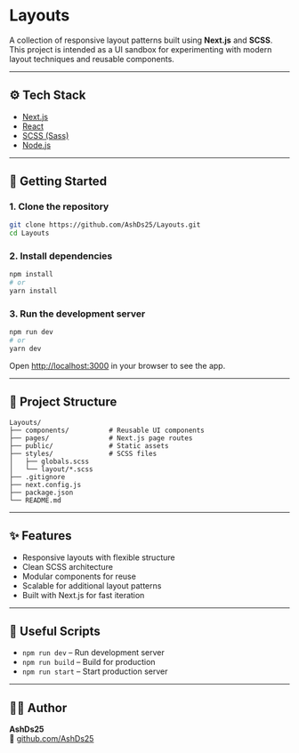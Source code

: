 # Layouts

A collection of responsive layout patterns built using **Next.js** and **SCSS**. This project is intended as a UI sandbox for experimenting with modern layout techniques and reusable components.

---

## ⚙️ Tech Stack

- [Next.js](https://nextjs.org/)
- [React](https://reactjs.org/)
- [SCSS (Sass)](https://sass-lang.com/)
- [Node.js](https://nodejs.org/)

---

## 🚀 Getting Started

### 1. Clone the repository

```bash
git clone https://github.com/AshDs25/Layouts.git
cd Layouts
```

### 2. Install dependencies

```bash
npm install
# or
yarn install
```

### 3. Run the development server

```bash
npm run dev
# or
yarn dev
```

Open [http://localhost:3000](http://localhost:3000) in your browser to see the app.

---

## 📁 Project Structure

```
Layouts/
├── components/          # Reusable UI components
├── pages/               # Next.js page routes
├── public/              # Static assets
├── styles/              # SCSS files
│   ├── globals.scss
│   └── layout/*.scss
├── .gitignore
├── next.config.js
├── package.json
└── README.md
```

---

## ✨ Features

- Responsive layouts with flexible structure
- Clean SCSS architecture
- Modular components for reuse
- Scalable for additional layout patterns
- Built with Next.js for fast iteration

---

## 🔧 Useful Scripts

- `npm run dev` – Run development server
- `npm run build` – Build for production
- `npm run start` – Start production server

---

## 🙋‍♂️ Author

**AshDs25**  
📍 [github.com/AshDs25](https://github.com/AshDs25)
